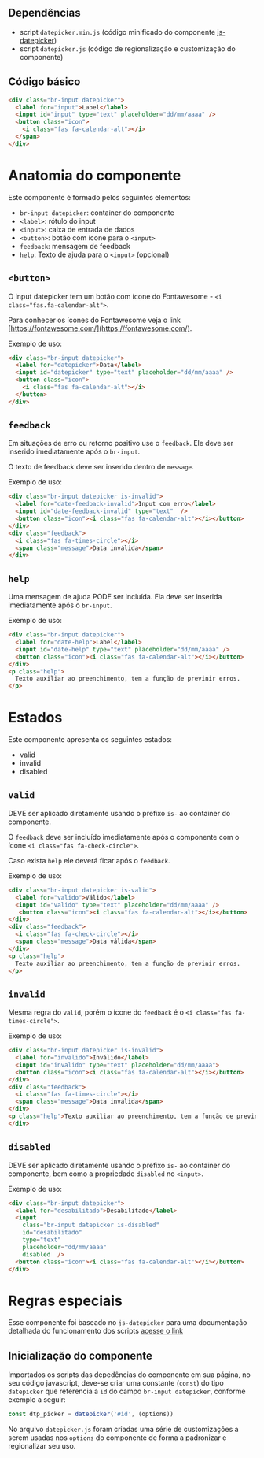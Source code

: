 ## Dependências

- script `datepicker.min.js` (código minificado do componente [js-datepicker](https://www.npmjs.com/package/js-datepicker))
- script `datepicker.js` (código de regionalização e customização do componente)

## Código básico

```html
<div class="br-input datepicker">
  <label for="input">Label</label>
  <input id="input" type="text" placeholder="dd/mm/aaaa" />
  <button class="icon">
    <i class="fas fa-calendar-alt"></i>
  </span>
</div>
```

# Anatomia do componente

Este componente é formado pelos seguintes elementos:

- `br-input datepicker`: container do componente
- `<label>`: rótulo do input
- `<input>`: caixa de entrada de dados
- `<button>`: botão com ícone para o `<input>` 
- `feedback`: mensagem de feedback
- `help`: Texto de ajuda para o `<input>` (opcional)

## `<button>`

O input datepicker tem um botão com ícone do Fontawesome - `<i class="fas.fa-calendar-alt">`.

Para conhecer os ícones do Fontawesome veja o link [https://fontawesome.com/](https://fontawesome.com/).

Exemplo de uso:

```html
<div class="br-input datepicker">
  <label for="datepicker">Data</label>
  <input id="datepicker" type="text" placeholder="dd/mm/aaaa" />
  <button class="icon">
    <i class="fas fa-calendar-alt"></i>
  </button>
</div>
```

## `feedback`

Em situações de erro ou retorno positivo use o `feedback`. Ele deve ser inserido imediatamente após o `br-input`.

O texto de feedback deve ser inserido dentro de `message`.


Exemplo de uso:

```html
<div class="br-input datepicker is-invalid">
  <label for="date-feedback-invalid">Input com erro</label>
  <input id="date-feedback-invalid" type="text"  />
  <button class="icon"><i class="fas fa-calendar-alt"></i></button>
</div>
<div class="feedback">
  <i class="fas fa-times-circle"></i>
  <span class="message">Data inválida</span>
</div>
```

## `help`

Uma mensagem de ajuda PODE ser incluída. Ela deve ser inserida imediatamente após o `br-input`.

Exemplo de uso:

```html
<div class="br-input datepicker">
  <label for="date-help">Label</label>
  <input id="date-help" type="text" placeholder="dd/mm/aaaa" />
  <button class="icon"><i class="fas fa-calendar-alt"></i></button>
</div>
<p class="help">
  Texto auxiliar ao preenchimento, tem a função de previnir erros.
</p>
```

# Estados

Este componente apresenta os seguintes estados:

- valid
- invalid
- disabled

## `valid`

DEVE ser aplicado diretamente usando o prefixo `is-` ao container do componente.

O `feedback` deve ser incluído imediatamente após o componente com o ícone `<i class="fas fa-check-circle">`.

Caso exista `help` ele deverá ficar após o `feedback`.

Exemplo de uso:

```html
<div class="br-input datepicker is-valid">
  <label for="valido">Válido</label>
  <input id="valido" type="text" placeholder="dd/mm/aaaa" />
   <button class="icon"><i class="fas fa-calendar-alt"></i></button>
</div>
<div class="feedback">
  <i class="fas fa-check-circle"></i>
  <span class="message">Data válida</span>
</div>
<p class="help">
  Texto auxiliar ao preenchimento, tem a função de previnir erros.
</p>
```

## `invalid`

Mesma regra do `valid`, porém o ícone do `feedback` é o `<i class="fas fa-times-circle">`.

Exemplo de uso:

```html
<div class="br-input datepicker is-invalid">
  <label for="invalido">Inválido</label>
  <input id="invalido" type="text" placeholder="dd/mm/aaaa">
  <button class="icon"><i class="fas fa-calendar-alt"></i></button>
</div>
<div class="feedback">
  <i class="fas fa-times-circle"></i>
  <span class="message">Data inválida</span>
</div>
<p class="help">Texto auxiliar ao preenchimento, tem a função de previnir erros.</p>
</div>
```

## `disabled`

DEVE ser aplicado diretamente usando o prefixo `is-` ao container do componente, bem como a propriedade `disabled` no `<input>`.

Exemplo de uso:

```html
<div class="br-input datepicker">
  <label for="desabilitado">Desabilitado</label>
  <input
    class="br-input datepicker is-disabled"
    id="desabilitado"
    type="text"
    placeholder="dd/mm/aaaa"
    disabled  />
  <button class="icon"><i class="fas fa-calendar-alt"></i></button> 
</div>
```

# Regras especiais

Esse componente foi baseado no `js-datepicker` para uma documentação detalhada do funcionamento dos scripts [acesse o link](https://www.npmjs.com/package/js-datepicker)

## Inicialização do componente
Importados os scripts das depedências do componente em sua página, no seu código javascript, deve-se criar uma constante (`const`) do tipo `datepicker` que referencia a `id` do campo `br-input datepicker`, conforme exemplo a seguir:


```js
const dtp_picker = datepicker('#id', (options))
```
No arquivo `datepicker.js` foram criadas uma série de customizações a serem usadas nos `options` do componente de forma a padronizar e regionalizar seu uso.



